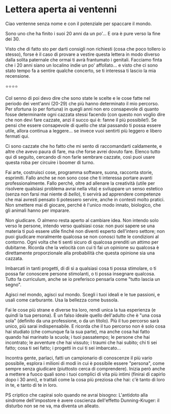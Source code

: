 # Lettera aperta ai ventenni

Ciao ventenne senza nome e con il potenziale per spaccare il mondo. 

Sono uno che ha finito i suoi 20 anni da un po'... E ora è pure verso la fine dei 30. 

Visto che di fatto sto per darti consigli non richiesti (cosa che poco tollero io stesso), forse è il caso di provare a vestire questa lettera in modo diverso dalla solita paternale che ormai ti avrà frantumato i genitali. Facciamo finta che i 20 anni siano un localino indie un po' affollato... e visto che ci sono stato tempo fa a sentire qualche concerto, se ti interessa ti lascio la mia recensione. 

⭐⭐⭐⭐

Col senno di poi devo dire che sono state le scelte e le cose fatte nel periodo dei vent'anni (20-29) che più hanno determinato il mio percorso. Per sfortuna (o per fortuna) in quegli anni non ero consapevole di quanto fosse determinante ogni cazzata stessi facendo (con questo non voglio dire che non devi fare cazzate, anzi il succo qui è: fanne il più possibile!). Se pensi che essere consapevole di quello che stai passando ti possa essere utile, allora continua a leggere... se invece vuoi sentirti più leggero e libero fermati qui.

Ci sono cazzate che ho fatto che mi sento di raccomandarti caldamente, e altre che avevo paura di fare, ma che forse avrei dovuto fare. Elenco tutto qui di seguito, cercando di non farle sembrare cazzate, così puoi usare questa roba per circuire i boomer di turno. 


Fai arte, costruisci cose, programma software, suona, racconta storie, esprimiti. Fallo anche se non sono cose che ti interessa portare avanti professionalmente. Fallo perché, oltre ad allenare la creatività (utile per risolvere qualsiasi problema avrai nella vita) e sviluppare un senso estetico (senza non farsi mai niente di *bello*), ti servirà ad apprendere competenze che mai avresti pensato ti potessero servire, anche in contesti molto pratici. Non smettere mai di giocare, perché è l'unico modo innato, biologico, che gli animali hanno per imparare.

Non giudicare. O almeno resta aperto al cambiare idea. Non intendo solo verso le persone, intendo verso qualsiasi cosa: non puoi sapere se una materia ti può essere utile finché non diventi esperto dell'intero settore; non puoi giudicare moralmente qualcosa se non conosci tutte le condizioni al contorno. Ogni volta che ti senti sicuro di qualcosa prenditi un attimo per dubitarne. Ricorda che la velocità con cui ti fai un opinione su qualcosa è direttamente proporzionale alla probabilità che questa opinione sia una cazzata. 

Imbarcati in tanti progetti, di di sì a qualsiasi cosa ti possa stimolare, o ti possa far conoscere persone stimolanti, o ti possa insegnare qualcosa. Tutto fa curriculum, anche se io preferisco pensarla come "tutto lascia un segno". 

Agisci nel mondo, agisci sul mondo. Scegli i tuoi ideali e le tue passioni, e usali come carburante. Usa la bellezza come bussola. 

Fai le cose più strane e diverse tra loro, rendi unica la tua esperienza (e quindi la tua persona). È un falso ideale quello dell'adulto che è "una cosa sola" (definito da una professione, o da un titolo). Più il tuo percorso sarà unico, più sarai indispensabile. E ricorda che il tuo percorso non è solo cosa hai studiato (che comunque fa la sua parte), ma anche cosa hai fatto quando hai marinato la scuola; i tuoi passatempo; le persone che hai incontrato; le avventure che hai vissuto; i traumi che hai subìto; chi ti sei fatto; cosa ti sei fatto; i progetti in cui ti sei imbarcato...

Incontra gente, parlaci, fatti un campionario di conoscenze il più vario possibile, esplora i milioni di modi in cui è possibile essere "persona", come sempre senza giudicare (piuttosto cerca di comprendere). Inizia però anche a mettere a fuoco quali sono i tuoi complici di vita più intimi (finirai di capirlo dopo i 30 anni), e trattali come la cosa più preziosa che hai: c'è tanto di loro in te, e tanto di te in loro.


PS criptico che capirai solo quando ne avrai bisogno: L'antidoto alla sindrome dell'impostore è avere coscienza dell'effetto Dunning-Kruger: il disturbo non se ne va, ma diventa un alleato.
